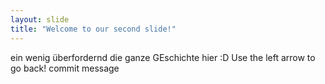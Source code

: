 ```yaml
---
layout: slide
title: "Welcome to our second slide!"
---
```

ein wenig überfordernd die ganze GEschichte hier :D
Use the left arrow to go back!
commit message
